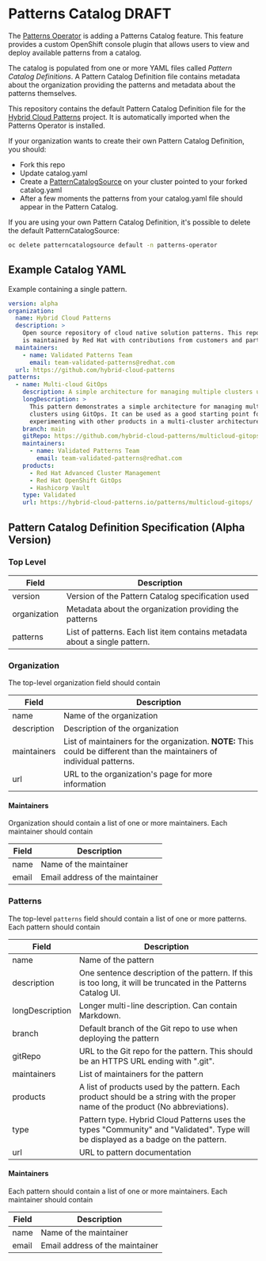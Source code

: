 # Patterns Catalog DRAFT

The [Patterns Operator] is adding a Patterns Catalog feature. This feature
provides a custom OpenShift console plugin that allows users to view and
deploy available patterns from a catalog.

The catalog is populated from one or more YAML files called *Pattern Catalog
Definitions*. A Pattern Catalog Definition file contains metadata about the
organization providing the patterns and metadata about the patterns themselves.

This repository contains the default Pattern Catalog Definition file for the
[Hybrid Cloud Patterns] project. It is automatically imported when the Patterns
Operator is installed.

If your organization wants to create their own Pattern Catalog Definition, you
should:

* Fork this repo
* Update catalog.yaml
* Create a [PatternCatalogSource] on your cluster pointed to your forked
  catalog.yaml
* After a few moments the patterns from your catalog.yaml file should appear in
  the Pattern Catalog.

If you are using your own Pattern Catalog Definition, it's possible to delete
the default PatternCatalogSource:

```bash
oc delete patterncatalogsource default -n patterns-operator
```

## Example Catalog YAML

Example containing a single pattern.

```yaml
version: alpha
organization:
  name: Hybrid Cloud Patterns
  description: >
    Open source repository of cloud native solution patterns. This repository
    is maintained by Red Hat with contributions from customers and partners.
  maintainers:
    - name: Validated Patterns Team
      email: team-validated-patterns@redhat.com
  url: https://github.com/hybrid-cloud-patterns
patterns:
  - name: Multi-cloud GitOps
    description: A simple architecture for managing multiple clusters using GitOps
    longDescription: >
      This pattern demonstrates a simple architecture for managing multiple
      clusters using GitOps. It can be used as a good starting point for
      experimenting with other products in a multi-cluster architecture.
    branch: main
    gitRepo: https://github.com/hybrid-cloud-patterns/multicloud-gitops.git
    maintainers:
      - name: Validated Patterns Team
        email: team-validated-patterns@redhat.com
    products:
      - Red Hat Advanced Cluster Management
      - Red Hat OpenShift GitOps
      - Hashicorp Vault
    type: Validated
    url: https://hybrid-cloud-patterns.io/patterns/multicloud-gitops/
```

## Pattern Catalog Definition Specification (Alpha Version)

### Top Level

| Field | Description |
| ----- | ----------- |
| version | Version of the Pattern Catalog specification used |
| organization | Metadata about the organization providing the patterns |
| patterns | List of patterns. Each list item contains metadata about a single pattern. |

### Organization

The top-level organization field should contain

| Field | Description |
| ----- | ----------- |
| name  | Name of the organization |
| description | Description of the organization |
| maintainers | List of maintainers for the organization. **NOTE:** This could be different than the maintainers of individual patterns.
| url | URL to the organization's page for more information |

#### Maintainers

Organization should contain a list of one or more maintainers. Each maintainer should contain

| Field | Description |
| ----- | ----------- |
| name  | Name of the maintainer |
| email | Email address of the maintainer |

### Patterns

The top-level `patterns` field should contain a list of one or more patterns. Each pattern should contain

| Field | Description |
| ----- | ----------- |
| name | Name of the pattern |
| description | One sentence description of the pattern. If this is too long, it will be truncated in the Patterns Catalog UI. |
| longDescription | Longer multi-line description. Can contain Markdown. |
| branch | Default branch of the Git repo to use when deploying the pattern |
| gitRepo | URL to the Git repo for the pattern. This should be an HTTPS URL ending with ".git". |
| maintainers | List of maintainers for the pattern |
| products | A list of products used by the pattern. Each product should be a string with the proper name of the product (No abbreviations). |
| type | Pattern type. Hybrid Cloud Patterns uses the types "Community" and "Validated". Type will be displayed as a badge on the pattern. |
| url | URL to pattern documentation |

#### Maintainers

Each pattern should contain a list of one or more maintainers. Each maintainer should contain

| Field | Description |
| ----- | ----------- |
| name  | Name of the maintainer |
| email | Email address of the maintainer |

[Hybrid Cloud Patterns]: https://hybrid-cloud-patterns.io/
[Patterns Operator]: https://github.com/RyanMillerC/patterns-operator
[PatternCatalogSource]: https://taco.moe
